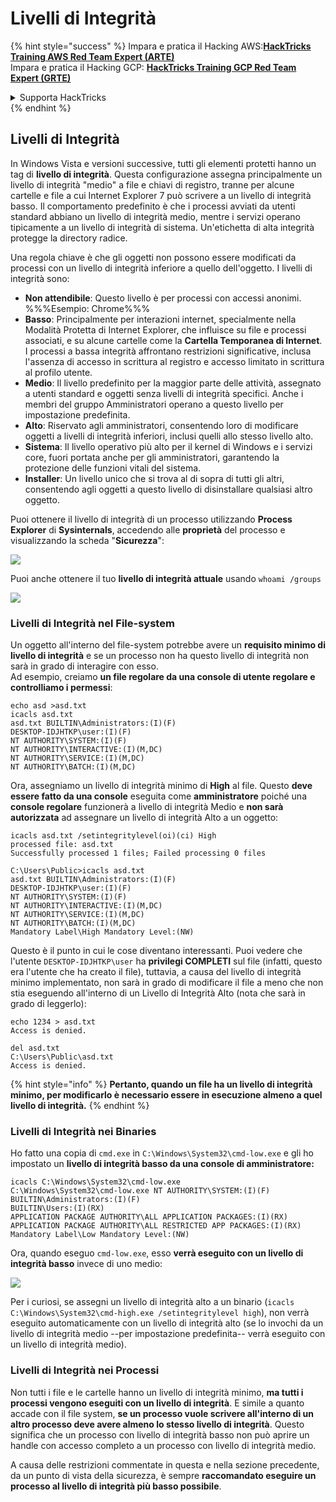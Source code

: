 # Livelli di Integrità

{% hint style="success" %}
Impara e pratica il Hacking AWS:<img src="/.gitbook/assets/arte.png" alt="" data-size="line">[**HackTricks Training AWS Red Team Expert (ARTE)**](https://training.hacktricks.xyz/courses/arte)<img src="/.gitbook/assets/arte.png" alt="" data-size="line">\
Impara e pratica il Hacking GCP: <img src="/.gitbook/assets/grte.png" alt="" data-size="line">[**HackTricks Training GCP Red Team Expert (GRTE)**<img src="/.gitbook/assets/grte.png" alt="" data-size="line">](https://training.hacktricks.xyz/courses/grte)

<details>

<summary>Supporta HackTricks</summary>

* Controlla i [**piani di abbonamento**](https://github.com/sponsors/carlospolop)!
* **Unisciti al** 💬 [**gruppo Discord**](https://discord.gg/hRep4RUj7f) o al [**gruppo telegram**](https://t.me/peass) o **seguici** su **Twitter** 🐦 [**@hacktricks\_live**](https://twitter.com/hacktricks\_live)**.**
* **Condividi trucchi di hacking inviando PR ai** [**HackTricks**](https://github.com/carlospolop/hacktricks) e [**HackTricks Cloud**](https://github.com/carlospolop/hacktricks-cloud) repos su github.

</details>
{% endhint %}

## Livelli di Integrità

In Windows Vista e versioni successive, tutti gli elementi protetti hanno un tag di **livello di integrità**. Questa configurazione assegna principalmente un livello di integrità "medio" a file e chiavi di registro, tranne per alcune cartelle e file a cui Internet Explorer 7 può scrivere a un livello di integrità basso. Il comportamento predefinito è che i processi avviati da utenti standard abbiano un livello di integrità medio, mentre i servizi operano tipicamente a un livello di integrità di sistema. Un'etichetta di alta integrità protegge la directory radice.

Una regola chiave è che gli oggetti non possono essere modificati da processi con un livello di integrità inferiore a quello dell'oggetto. I livelli di integrità sono:

* **Non attendibile**: Questo livello è per processi con accessi anonimi. %%%Esempio: Chrome%%%
* **Basso**: Principalmente per interazioni internet, specialmente nella Modalità Protetta di Internet Explorer, che influisce su file e processi associati, e su alcune cartelle come la **Cartella Temporanea di Internet**. I processi a bassa integrità affrontano restrizioni significative, inclusa l'assenza di accesso in scrittura al registro e accesso limitato in scrittura al profilo utente.
* **Medio**: Il livello predefinito per la maggior parte delle attività, assegnato a utenti standard e oggetti senza livelli di integrità specifici. Anche i membri del gruppo Amministratori operano a questo livello per impostazione predefinita.
* **Alto**: Riservato agli amministratori, consentendo loro di modificare oggetti a livelli di integrità inferiori, inclusi quelli allo stesso livello alto.
* **Sistema**: Il livello operativo più alto per il kernel di Windows e i servizi core, fuori portata anche per gli amministratori, garantendo la protezione delle funzioni vitali del sistema.
* **Installer**: Un livello unico che si trova al di sopra di tutti gli altri, consentendo agli oggetti a questo livello di disinstallare qualsiasi altro oggetto.

Puoi ottenere il livello di integrità di un processo utilizzando **Process Explorer** di **Sysinternals**, accedendo alle **proprietà** del processo e visualizzando la scheda "**Sicurezza**":

![](<../../.gitbook/assets/image (824).png>)

Puoi anche ottenere il tuo **livello di integrità attuale** usando `whoami /groups`

![](<../../.gitbook/assets/image (325).png>)

### Livelli di Integrità nel File-system

Un oggetto all'interno del file-system potrebbe avere un **requisito minimo di livello di integrità** e se un processo non ha questo livello di integrità non sarà in grado di interagire con esso.\
Ad esempio, creiamo **un file regolare da una console di utente regolare e controlliamo i permessi**:
```
echo asd >asd.txt
icacls asd.txt
asd.txt BUILTIN\Administrators:(I)(F)
DESKTOP-IDJHTKP\user:(I)(F)
NT AUTHORITY\SYSTEM:(I)(F)
NT AUTHORITY\INTERACTIVE:(I)(M,DC)
NT AUTHORITY\SERVICE:(I)(M,DC)
NT AUTHORITY\BATCH:(I)(M,DC)
```
Ora, assegniamo un livello di integrità minimo di **High** al file. Questo **deve essere fatto da una console** eseguita come **amministratore** poiché una **console regolare** funzionerà a livello di integrità Medio e **non sarà autorizzata** ad assegnare un livello di integrità Alto a un oggetto:
```
icacls asd.txt /setintegritylevel(oi)(ci) High
processed file: asd.txt
Successfully processed 1 files; Failed processing 0 files

C:\Users\Public>icacls asd.txt
asd.txt BUILTIN\Administrators:(I)(F)
DESKTOP-IDJHTKP\user:(I)(F)
NT AUTHORITY\SYSTEM:(I)(F)
NT AUTHORITY\INTERACTIVE:(I)(M,DC)
NT AUTHORITY\SERVICE:(I)(M,DC)
NT AUTHORITY\BATCH:(I)(M,DC)
Mandatory Label\High Mandatory Level:(NW)
```
Questo è il punto in cui le cose diventano interessanti. Puoi vedere che l'utente `DESKTOP-IDJHTKP\user` ha **privilegi COMPLETI** sul file (infatti, questo era l'utente che ha creato il file), tuttavia, a causa del livello di integrità minimo implementato, non sarà in grado di modificare il file a meno che non stia eseguendo all'interno di un Livello di Integrità Alto (nota che sarà in grado di leggerlo):
```
echo 1234 > asd.txt
Access is denied.

del asd.txt
C:\Users\Public\asd.txt
Access is denied.
```
{% hint style="info" %}
**Pertanto, quando un file ha un livello di integrità minimo, per modificarlo è necessario essere in esecuzione almeno a quel livello di integrità.**
{% endhint %}

### Livelli di Integrità nei Binaries

Ho fatto una copia di `cmd.exe` in `C:\Windows\System32\cmd-low.exe` e gli ho impostato un **livello di integrità basso da una console di amministratore:**
```
icacls C:\Windows\System32\cmd-low.exe
C:\Windows\System32\cmd-low.exe NT AUTHORITY\SYSTEM:(I)(F)
BUILTIN\Administrators:(I)(F)
BUILTIN\Users:(I)(RX)
APPLICATION PACKAGE AUTHORITY\ALL APPLICATION PACKAGES:(I)(RX)
APPLICATION PACKAGE AUTHORITY\ALL RESTRICTED APP PACKAGES:(I)(RX)
Mandatory Label\Low Mandatory Level:(NW)
```
Ora, quando eseguo `cmd-low.exe`, esso **verrà eseguito con un livello di integrità basso** invece di uno medio:

![](<../../.gitbook/assets/image (313).png>)

Per i curiosi, se assegni un livello di integrità alto a un binario (`icacls C:\Windows\System32\cmd-high.exe /setintegritylevel high`), non verrà eseguito automaticamente con un livello di integrità alto (se lo invochi da un livello di integrità medio --per impostazione predefinita-- verrà eseguito con un livello di integrità medio).

### Livelli di Integrità nei Processi

Non tutti i file e le cartelle hanno un livello di integrità minimo, **ma tutti i processi vengono eseguiti con un livello di integrità**. E simile a quanto accade con il file system, **se un processo vuole scrivere all'interno di un altro processo deve avere almeno lo stesso livello di integrità**. Questo significa che un processo con livello di integrità basso non può aprire un handle con accesso completo a un processo con livello di integrità medio.

A causa delle restrizioni commentate in questa e nella sezione precedente, da un punto di vista della sicurezza, è sempre **raccomandato eseguire un processo al livello di integrità più basso possibile**.
